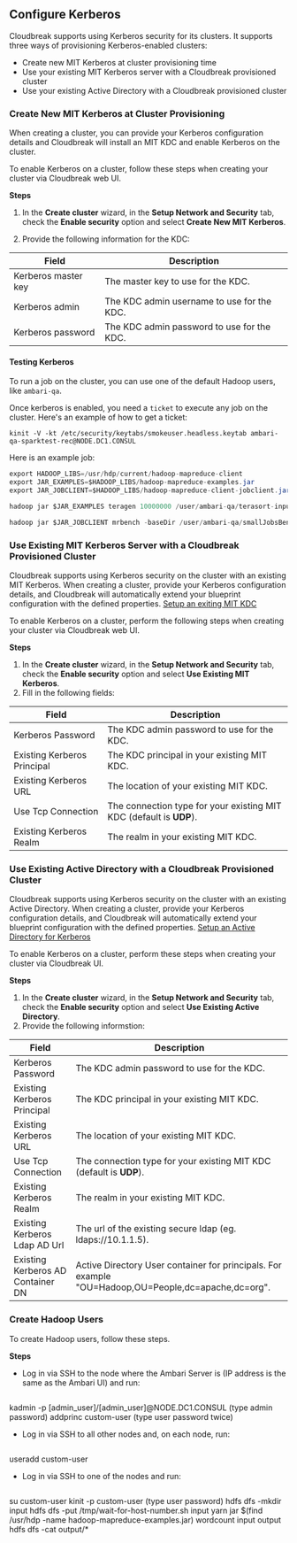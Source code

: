 ## Configure Kerberos

Cloudbreak supports using Kerberos security for its clusters. It supports three ways of provisioning Kerberos-enabled clusters:

* Create new MIT Kerberos at cluster provisioning time  
* Use your existing MIT Kerberos server with a Cloudbreak provisioned cluster  
* Use your existing Active Directory with a Cloudbreak provisioned cluster  

### Create New MIT Kerberos at Cluster Provisioning

When creating a cluster, you can provide your Kerberos configuration details and Cloudbreak will install an MIT KDC and enable Kerberos on the cluster.

To enable Kerberos on a cluster, follow these steps when creating your cluster via Cloudbreak web UI.

**Steps**

1. In the **Create cluster** wizard, in the **Setup Network and Security** tab, check the **Enable security** option and select **Create New MIT Kerberos**.

2. Provide the following information for the KDC:

| Field | Description |
|---|---|
| Kerberos master key | The master key to use for the KDC. |
| Kerberos admin | The KDC admin username to use for the KDC. |
| Kerberos password | The KDC admin password to use for the KDC. |


#### Testing Kerberos

To run a job on the cluster, you can use one of the default Hadoop users, like `ambari-qa`.

Once kerberos is enabled, you need a `ticket` to execute any job on the cluster. Here's an example of how to get a ticket:

```
kinit -V -kt /etc/security/keytabs/smokeuser.headless.keytab ambari-qa-sparktest-rec@NODE.DC1.CONSUL
```

Here is an example job:
```java
export HADOOP_LIBS=/usr/hdp/current/hadoop-mapreduce-client
export JAR_EXAMPLES=$HADOOP_LIBS/hadoop-mapreduce-examples.jar
export JAR_JOBCLIENT=$HADOOP_LIBS/hadoop-mapreduce-client-jobclient.jar

hadoop jar $JAR_EXAMPLES teragen 10000000 /user/ambari-qa/terasort-input

hadoop jar $JAR_JOBCLIENT mrbench -baseDir /user/ambari-qa/smallJobsBenchmark -numRuns 5 -maps 10 -reduces 5 -inputLines 10 -inputType ascending
```

### Use Existing MIT Kerberos Server with a Cloudbreak Provisioned Cluster

Cloudbreak supports using Kerberos security on the cluster with an existing MIT Kerberos. When creating a cluster, provide your Kerberos configuration details, and Cloudbreak will automatically extend your blueprint configuration with the defined properties. [Setup an exiting MIT KDC](https://docs.hortonworks.com/HDPDocuments/Ambari-2.2.0.0/bk_Ambari_Security_Guide/content/_use_an_exisiting_mit_kdc.html)

To enable Kerberos on a cluster, perform the following steps when creating your cluster via Cloudbreak web UI.

**Steps**

1. In the **Create cluster** wizard, in the **Setup Network and Security** tab, check the **Enable security** option and select **Use Existing MIT Kerberos**.
2. Fill in the following fields:

| Field | Description |
|---|---|
| Kerberos Password | The KDC admin password to use for the KDC. |
| Existing Kerberos Principal | The KDC principal in your existing MIT KDC. |
| Existing Kerberos URL | The location of your existing MIT KDC. |
| Use Tcp Connection | The connection type for your existing MIT KDC (default is **UDP**). |
| Existing Kerberos Realm | The realm in your existing MIT KDC. |


### Use Existing Active Directory with a Cloudbreak Provisioned Cluster

Cloudbreak supports using Kerberos security on the cluster with an existing Active Directory. When creating a cluster, provide your Kerberos configuration details, and Cloudbreak will automatically extend your blueprint configuration with the defined properties. [Setup an Active Directory for Kerberos](https://docs.hortonworks.com/HDPDocuments/Ambari-2.2.0.0/bk_Ambari_Security_Guide/content/_use_an_existing_active_directory_domain.html)

To enable Kerberos on a cluster, perform these steps when creating your cluster via Cloudbreak UI.

**Steps**

1. In the **Create cluster** wizard, in the **Setup Network and Security** tab, check the **Enable security** option and select **Use Existing Active Directory**.
2. Provide the following informstion:

| Field | Description |
|---|---|
| Kerberos Password | The KDC admin password to use for the KDC. |
| Existing Kerberos Principal | The KDC principal in your existing MIT KDC. |
| Existing Kerberos URL | The location of your existing MIT KDC. |
| Use Tcp Connection | The connection type for your existing MIT KDC (default is **UDP**). |
| Existing Kerberos Realm | The realm in your existing MIT KDC. |
| Existing Kerberos Ldap AD Url | The url of the existing secure ldap (eg. ldaps://10.1.1.5). |
| Existing Kerberos AD Container DN | Active Directory User container for principals. For example "OU=Hadoop,OU=People,dc=apache,dc=org". |


### Create Hadoop Users

To create Hadoop users, follow these steps.

**Steps**

* Log in via SSH to the node where the Ambari Server is (IP address is the same as the Ambari UI) and run:

    <pre>
kadmin -p [admin_user]/[admin_user]@NODE.DC1.CONSUL (type admin password)
addprinc custom-user (type user password twice)
</pre>

* Log in via SSH to all other nodes and, on each node, run:

    <pre>
useradd custom-user
</pre>

* Log in via SSH to one of the nodes and run:

    <pre>
su custom-user
kinit -p custom-user (type user password)
hdfs dfs -mkdir input
hdfs dfs -put /tmp/wait-for-host-number.sh input
yarn jar $(find /usr/hdp -name hadoop-mapreduce-examples.jar) wordcount input output
hdfs dfs -cat output/*
</pre>
